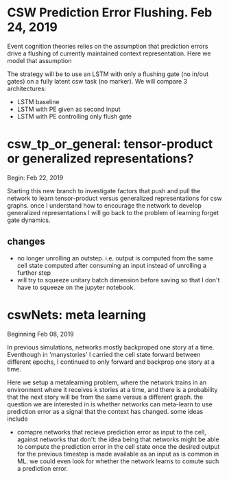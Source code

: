 # CSW Prediction Error Flushing. Feb 24, 2019

Event cognition theories relies on the assumption that prediction errors drive a flushing of currently maintained context representation. Here we model that assumption

The strategy will be to use an LSTM with only a flushing gate (no in/out gates) on a fully latent csw task (no marker). We will compare 3 architectures:
- LSTM baseline
- LSTM with PE given as second input
- LSTM with PE controlling only flush gate


# csw_tp_or_general: tensor-product or generalized representations?

Begin: Feb 22, 2019

Starting this new branch to investigate factors that push and pull the network to learn tensor-product versus generalized representations for csw graphs. once I understand how to encourage the network to develop generalized representations I will go back to the problem of learning forget gate dynamics. 

## changes
- no longer unrolling an outstep. i.e. output is computed from the same cell state computed after consuming an input instead of unrolling a further step
- will try to squeeze unitary batch dimension before saving so that I don't have to squeeze on the jupyter notebook.

# cswNets: meta learning

Beginning Feb 08, 2019

In previous simulations, networks mostly backproped one story at a time. Eventhough in 'manystories' I carried the cell state forward between different epochs, I continued to only forward and backprop one story at a time. 

Here we setup a metalearning problem, where the network trains in an environment where it receives k stories at a time, and there is a probability that the next story will be from the same versus a different graph. the question we are interested in is whether networks can meta-learn to use prediction error as a signal that the context has changed. some ideas include
- comapre networks that recieve prediction error as input to the cell, against networks that don't: the idea being that networks might be able to compute the prediction error in the cell state once the desired output for the previous timestep is made available as an input as is common in ML. we could even look for whether the network learns to comute such a prediction error.

